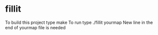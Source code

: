 # fillit

To build this project type make
To run type ./fillit yourmap
New line in the end of yourmap file is needed 